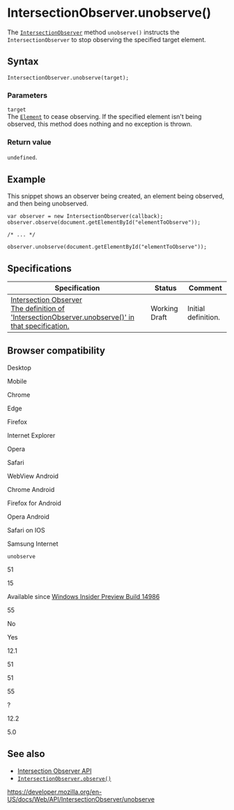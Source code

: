 # IntersectionObserver.unobserve()

The [`IntersectionObserver`](../intersectionobserver) method `unobserve()` instructs the `IntersectionObserver` to stop observing the specified target element.

## Syntax

    IntersectionObserver.unobserve(target);

### Parameters

`target`  
The [`Element`](../element) to cease observing. If the specified element isn't being observed, this method does nothing and no exception is thrown.

### Return value

`undefined`.

## Example

This snippet shows an observer being created, an element being observed, and then being unobserved.

    var observer = new IntersectionObserver(callback);
    observer.observe(document.getElementById("elementToObserve"));

    /* ... */

    observer.unobserve(document.getElementById("elementToObserve"));

## Specifications

<table><thead><tr class="header"><th>Specification</th><th>Status</th><th>Comment</th></tr></thead><tbody><tr class="odd"><td><a href="https://w3c.github.io/IntersectionObserver/#dom-intersectionobserver-unobserve">Intersection Observer<br />
<span class="small">The definition of 'IntersectionObserver.unobserve()' in that specification.</span></a></td><td><span class="spec-wd">Working Draft</span></td><td>Initial definition.</td></tr></tbody></table>

## Browser compatibility

Desktop

Mobile

Chrome

Edge

Firefox

Internet Explorer

Opera

Safari

WebView Android

Chrome Android

Firefox for Android

Opera Android

Safari on IOS

Samsung Internet

`unobserve`

51

15

Available since [Windows Insider Preview Build 14986](https://developer.microsoft.com/microsoft-edge/platform/status/intersectionobserver/)

55

No

Yes

12.1

51

51

55

?

12.2

5.0

## See also

- [Intersection Observer API](../intersection_observer_api)
- [`IntersectionObserver.observe()`](observe)

<a href="https://developer.mozilla.org/en-US/docs/Web/API/IntersectionObserver/unobserve" class="_attribution-link">https://developer.mozilla.org/en-US/docs/Web/API/IntersectionObserver/unobserve</a>
